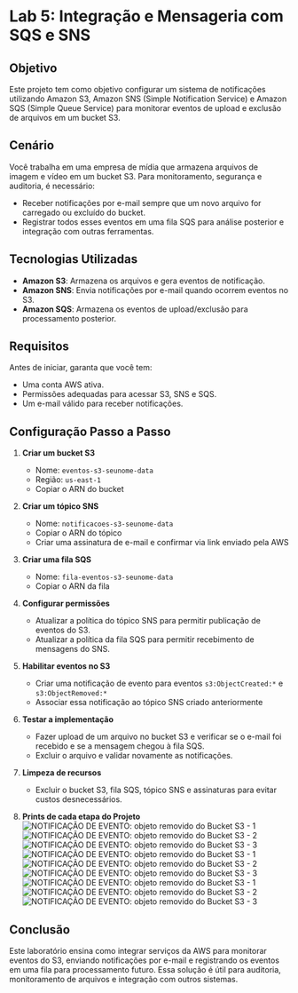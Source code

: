 # Lab 5: Integração e Mensageria com SQS e SNS

## Objetivo
Este projeto tem como objetivo configurar um sistema de notificações utilizando Amazon S3, Amazon SNS (Simple Notification Service) e Amazon SQS (Simple Queue Service) para monitorar eventos de upload e exclusão de arquivos em um bucket S3.

## Cenário
Você trabalha em uma empresa de mídia que armazena arquivos de imagem e vídeo em um bucket S3. Para monitoramento, segurança e auditoria, é necessário:
- Receber notificações por e-mail sempre que um novo arquivo for carregado ou excluído do bucket.
- Registrar todos esses eventos em uma fila SQS para análise posterior e integração com outras ferramentas.

## Tecnologias Utilizadas
- **Amazon S3**: Armazena os arquivos e gera eventos de notificação.
- **Amazon SNS**: Envia notificações por e-mail quando ocorrem eventos no S3.
- **Amazon SQS**: Armazena os eventos de upload/exclusão para processamento posterior.

## Requisitos
Antes de iniciar, garanta que você tem:
- Uma conta AWS ativa.
- Permissões adequadas para acessar S3, SNS e SQS.
- Um e-mail válido para receber notificações.

## Configuração Passo a Passo
1. **Criar um bucket S3**
   - Nome: `eventos-s3-seunome-data`
   - Região: `us-east-1`
   - Copiar o ARN do bucket

2. **Criar um tópico SNS**
   - Nome: `notificacoes-s3-seunome-data`
   - Copiar o ARN do tópico
   - Criar uma assinatura de e-mail e confirmar via link enviado pela AWS

3. **Criar uma fila SQS**
   - Nome: `fila-eventos-s3-seunome-data`
   - Copiar o ARN da fila

4. **Configurar permissões**
   - Atualizar a política do tópico SNS para permitir publicação de eventos do S3.
   - Atualizar a política da fila SQS para permitir recebimento de mensagens do SNS.

5. **Habilitar eventos no S3**
   - Criar uma notificação de evento para eventos `s3:ObjectCreated:*` e `s3:ObjectRemoved:*`
   - Associar essa notificação ao tópico SNS criado anteriormente

6. **Testar a implementação**
   - Fazer upload de um arquivo no bucket S3 e verificar se o e-mail foi recebido e se a mensagem chegou à fila SQS.
   - Excluir o arquivo e validar novamente as notificações.

7. **Limpeza de recursos**
   - Excluir o bucket S3, fila SQS, tópico SNS e assinaturas para evitar custos desnecessários.

8. **Prints de cada etapa do Projeto**
![NOTIFICAÇÃO DE EVENTO: objeto removido do Bucket S3 - 1](imagens/Captura%20de%20Tela%20(397).png)
![NOTIFICAÇÃO DE EVENTO: objeto removido do Bucket S3 - 2](imagens/Captura%20de%20Tela%20(400).png)
![NOTIFICAÇÃO DE EVENTO: objeto removido do Bucket S3 - 3](imagens/Captura%20de%20Tela%20(401).png)
![NOTIFICAÇÃO DE EVENTO: objeto removido do Bucket S3 - 1](imagens/Captura%20de%20Tela%20(402).png)
![NOTIFICAÇÃO DE EVENTO: objeto removido do Bucket S3 - 2](imagens/Captura%20de%20Tela%20(403).png)
![NOTIFICAÇÃO DE EVENTO: objeto removido do Bucket S3 - 3](imagens/Captura%20de%20Tela%20(403).png)
![NOTIFICAÇÃO DE EVENTO: objeto removido do Bucket S3 - 1](imagens/Captura%20de%20Tela%20(404).png)
![NOTIFICAÇÃO DE EVENTO: objeto removido do Bucket S3 - 2](imagens/Captura%20de%20Tela%20(405).png)
![NOTIFICAÇÃO DE EVENTO: objeto removido do Bucket S3 - 3](imagens/Captura%20de%20Tela%20(406).png)



## Conclusão
Este laboratório ensina como integrar serviços da AWS para monitorar eventos do S3, enviando notificações por e-mail e registrando os eventos em uma fila para processamento futuro. Essa solução é útil para auditoria, monitoramento de arquivos e integração com outros sistemas.